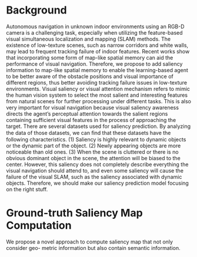 Background  
====
Autonomous navigation in unknown indoor environments using an RGB-D camera is a challenging task, especially when utilizing the feature-based visual simultaneous localization and mapping (SLAM) methods. The existence of low-texture scenes, such as narrow corridors and white walls, may lead to frequent tracking failure of indoor features. Recent works show that incorporating some form of map-like spatial memory can aid the performance of visual navigation. Therefore, we propose to add saliency information to map-like spatial memory to enable the learning-based agent to be better aware of the obstacle positions and visual importance of different regions, thus better avoiding tracking failure issues in low-texture environments. Visual saliency or visual attention mechanism refers to mimic the human vision system to select the most salient and interesting features from natural scenes for further processing under different tasks. This is also very important for visual navigation because visual saliency awareness directs the agent’s perceptual attention towards the salient regions containing sufficient visual features in the process of approaching the target. There are several datasets used for saliency prediction. By analyzing the data of those datasets, we can ﬁnd that these datasets have the following characteristics. (1) Saliency is highly relevant to dynamic objects or the dynamic part of the object. (2) Newly appearing objects are more noticeable than old ones. (3) When the scene is cluttered or there is no obvious dominant object in the scene, the attention will be biased to the center. However, this saliency does not completely describe everything the visual navigation should attend to, and even some saliency will cause the failure of the visual SLAM, such as the saliency associated with dynamic objects. Therefore, we should make our saliency prediction model focusing on the right stuff.

Ground-truth Saliency Map Computation  
====
We propose a novel approach to compute saliency map that not only consider geo-
metric information but also contain semantic information.
